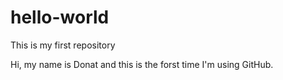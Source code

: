 # hello-world
This is my first repository

Hi, my name is Donat and this is the forst time I'm using GitHub.
